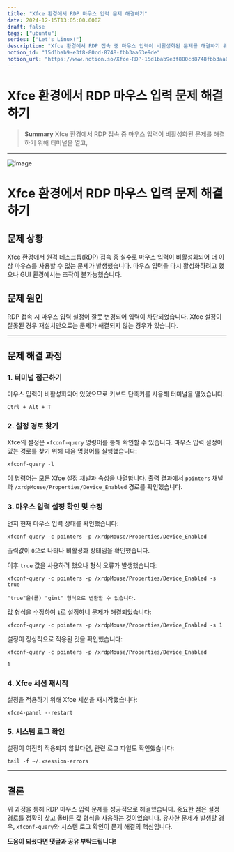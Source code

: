 ```yaml
---
title: "Xfce 환경에서 RDP 마우스 입력 문제 해결하기"
date: 2024-12-15T13:05:00.000Z
draft: false
tags: ["ubuntu"]
series: ["Let's Linux!"]
description: "Xfce 환경에서 RDP 접속 중 마우스 입력이 비활성화된 문제를 해결하기 위해 터미널을 열고, "
notion_id: "15d1bab9-e3f8-80cd-8748-fbb3aa63e9de"
notion_url: "https://www.notion.so/Xfce-RDP-15d1bab9e3f880cd8748fbb3aa63e9de"
---
```


# Xfce 환경에서 RDP 마우스 입력 문제 해결하기

> **Summary**
> Xfce 환경에서 RDP 접속 중 마우스 입력이 비활성화된 문제를 해결하기 위해 터미널을 열고, 

---


![Image](https://prod-files-secure.s3.us-west-2.amazonaws.com/09ccd4d5-876c-4bba-bbdf-cc77a0a11257/e91c702e-6c10-4e46-a73d-b573f73e98d4/image.png?X-Amz-Algorithm=AWS4-HMAC-SHA256&X-Amz-Content-Sha256=UNSIGNED-PAYLOAD&X-Amz-Credential=ASIAZI2LB4666SXUIEAI%2F20250724%2Fus-west-2%2Fs3%2Faws4_request&X-Amz-Date=20250724T080808Z&X-Amz-Expires=3600&X-Amz-Security-Token=IQoJb3JpZ2luX2VjEAAaCXVzLXdlc3QtMiJGMEQCIFFMDjzrSko6XevB%2BC9dGo2p3qKGxbiIC%2BxgXJcVZW8jAiBL%2FpqBUDGxY2KY6k4mARCGtJo3E1HUbJ7Z98rCD1KwdSr%2FAwgpEAAaDDYzNzQyMzE4MzgwNSIMCt1IIzEQQWWkNNsPKtwDNnUx9S%2FgxEHyDfyZDtNgDWRWkkOxWfLNB0jFq3Odeh2MbW9qcKvFwGYUvoTJhU9ijHklASL65%2FtP%2FDNCgiygO5GjIOCkAPkruF3c0Ok2%2BmeLSo6akWbc%2B15SYblxL2MNHncEDlqD3zM8XQXLF0lsDR74BmqaQx%2FiIwv%2BWoAe7kZnCML2AOcXO%2FkNQoQ6aKew4EH2R%2BHrU8iFKm%2FmYHzIrak%2F5OPGYcPqxL9anjqFO96CigGaNrkcBWRjqBydq%2BXdUHAB1tlwliDvVWeVJ9mnIYdNqifAvf3zVz9V15n7hqRE%2F6uKySNZr%2BknexB%2Bu2xcVBfy8I7X5qduS4YNkx1j0Z5imbj9z25A5o1ZBrUUwtMPE7Xpo4zzYSea%2FSRHbB2I8cNhZxpK%2FLcMrLFkwM%2F4l3EbQ2KmUpGrSYUl%2FAeo4jFhReN8uQqzZSahQ1GHcYpym6YVSu5pyYMF6OMOhAHb%2BwF6%2Bx7KwgZ4i8aOb1hucUFGeNIib3e2k0e8DJ5GwCKA5mMwvTdJnb2%2FTWvJ1e%2FpW5IL7pzRCfqJvMyhVlBo0siUQgm6kO4JrDZdOAVllFee5aFDPqVwWT13upErOIwHzYTmzIWMd4h2k6UmeczWs%2FSmXIQ2uxTKwtZhpKEwzM%2BHxAY6pgG%2FzOrfc68kYlE9bAyovgWW2EgV9j2WRFwajcnZFfmUYMduTxRfKyRUaMVOjw1eNSLFtzEkqsLkPCJw8IjN7iwvG5gS0H7ntbK4ana5%2Bu0wqFy%2B15Wo0Vmcd4f0ghSEgahfiw1m9kLmuPBCAQIXk8FY6A0RlQkSGFPm%2B11REJt5oytwQPURRZgtqJYlQqP9DL4Az4FZjltB%2FnzEcoA7f2r0ZMO%2Foli8&X-Amz-Signature=25c9b7db2fb4b00a0a2d8543912ed65a309be267c393bc3fdfc76f8107cd0b52&X-Amz-SignedHeaders=host&x-amz-checksum-mode=ENABLED&x-id=GetObject)

# Xfce 환경에서 RDP 마우스 입력 문제 해결하기

## 문제 상황

Xfce 환경에서 원격 데스크톱(RDP) 접속 중 실수로 마우스 입력이 비활성화되어 더 이상 마우스를 사용할 수 없는 문제가 발생했습니다. 마우스 입력을 다시 활성화하려고 했으나 GUI 환경에서는 조작이 불가능했습니다.

## 문제 원인

RDP 접속 시 마우스 입력 설정이 잘못 변경되어 입력이 차단되었습니다. Xfce 설정이 잘못된 경우 재설치만으로는 문제가 해결되지 않는 경우가 있습니다.

---

## 문제 해결 과정

### 1. 터미널 접근하기

마우스 입력이 비활성화되어 있었으므로 키보드 단축키를 사용해 터미널을 열었습니다.

```shell
Ctrl + Alt + T

```

### 2. 설정 경로 찾기

Xfce의 설정은 `xfconf-query` 명령어를 통해 확인할 수 있습니다. 마우스 입력 설정이 있는 경로를 찾기 위해 다음 명령어를 실행했습니다:

```shell
xfconf-query -l

```

이 명령어는 모든 Xfce 설정 채널과 속성을 나열합니다. 출력 결과에서 `pointers` 채널과 `/xrdpMouse/Properties/Device_Enabled` 경로를 확인했습니다.

### 3. 마우스 입력 설정 확인 및 수정

먼저 현재 마우스 입력 상태를 확인했습니다:

```shell
xfconf-query -c pointers -p /xrdpMouse/Properties/Device_Enabled

```

출력값이 `0`으로 나타나 비활성화 상태임을 확인했습니다.

이후 `true` 값을 사용하려 했으나 형식 오류가 발생했습니다:

```shell
xfconf-query -c pointers -p /xrdpMouse/Properties/Device_Enabled -s true

```

```plain text
"true"을(를) "gint" 형식으로 변환할 수 없습니다.

```

값 형식을 수정하여 `1`로 설정하니 문제가 해결되었습니다:

```shell
xfconf-query -c pointers -p /xrdpMouse/Properties/Device_Enabled -s 1

```

설정이 정상적으로 적용된 것을 확인했습니다:

```shell
xfconf-query -c pointers -p /xrdpMouse/Properties/Device_Enabled

```

```plain text
1

```

### 4. Xfce 세션 재시작

설정을 적용하기 위해 Xfce 세션을 재시작했습니다:

```shell
xfce4-panel --restart

```

### 5. 시스템 로그 확인

설정이 여전히 적용되지 않았다면, 관련 로그 파일도 확인했습니다:

```shell
tail -f ~/.xsession-errors

```

---

## 결론

위 과정을 통해 RDP 마우스 입력 문제를 성공적으로 해결했습니다. 중요한 점은 설정 경로를 정확히 찾고 올바른 값 형식을 사용하는 것이었습니다. 유사한 문제가 발생할 경우, `xfconf-query`와 시스템 로그 확인이 문제 해결의 핵심입니다.

**도움이 되셨다면 댓글과 공유 부탁드립니다!**

